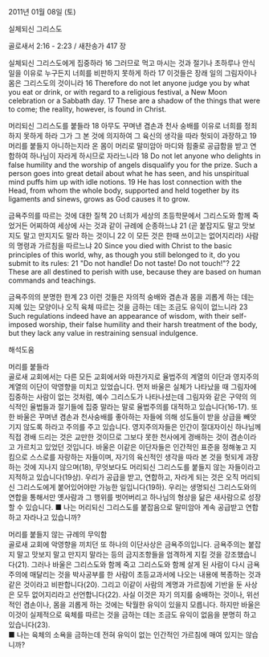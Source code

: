 2011년 01월 08일 (토)

실체되신 그리스도



골로새서 2:16 - 2:23 / 새찬송가 417 장


실체되신 그리스도에게 집중하라
16 그러므로 먹고 마시는 것과 절기나 초하루나 안식일을 이유로 누구든지 너희를 비판하지 못하게 하라 17 이것들은 장래 일의 그림자이나 몸은 그리스도의 것이니라
16 Therefore do not let anyone judge you by what you eat or drink, or with regard to a religious festival, a New Moon celebration or a Sabbath day. 17 These are a shadow of the things that were to come; the reality, however, is found in Christ.

머리되신 그리스도를 붙들라 
18 아무도 꾸며낸 겸손과 천사 숭배를 이유로 너희를 정죄하지 못하게 하라 그가 그 본 것에 의지하여 그 육신의 생각을 따라 헛되이 과장하고 19 머리를 붙들지 아니하는지라 온 몸이 머리로 말미암아 마디와 힘줄로 공급함을 받고 연합하여 하나님이 자라게 하시므로 자라느니라
18 Do not let anyone who delights in false humility and the worship of angels disqualify you for the prize. Such a person goes into great detail about what he has seen, and his unspiritual mind puffs him up with idle notions. 19 He has lost connection with the Head, from whom the whole body, supported and held together by its ligaments and sinews, grows as God causes it to grow.

금욕주의를 따르는 것에 대한 질책
20 너희가 세상의 초등학문에서 그리스도와 함께 죽었거든 어찌하여 세상에 사는 것과 같이 규례에 순종하느냐 21 (곧 붙잡지도 말고 맛보지도 말고 만지지도 말라 하는 것이니 22 이 모든 것은 한때 쓰이고는 없어지리라) 사람의 명령과 가르침을 따르느냐 
20 Since you died with Christ to the basic principles of this world, why, as though you still belonged to it, do you submit to its rules: 21 "Do not handle! Do not taste! Do not touch!"? 22 These are all destined to perish with use, because they are based on human commands and teachings.

금욕주의의 분명한 한계 
23 이런 것들은 자의적 숭배와 겸손과 몸을 괴롭게 하는 데는 지혜 있는 모양이나 오직 육체 따르는 것을 금하는 데는 조금도 유익이 없느니라
23 Such regulations indeed have an appearance of wisdom, with their self-imposed worship, their false humility and their harsh treatment of the body, but they lack any value in restraining sensual indulgence.

해석도움





머리를 붙들라  
골로새 교회에서는 다른 모든 교회에서와 마찬가지로 율법주의 계열의 이단과 영지주의 계열의 이단이 악영향을 미치고 있었습니다. 먼저 바울은 실체가 나타났을 때 그림자에 집중하는 사람이 없는 것처럼, 예수 그리스도가 나타나셨는데 그림자와 같은 구약의 의식적인 율법들과 절기들에 집중 말라는 말로 율법주의를 대적하고 있습니다(16-17). 또한 바울은 꾸며낸 겸손과 천사숭배를 좋아하는 자들에 의해 성도들이 받을 상급을 빼앗기지 않도록 하라고 주의를 주고 있습니다. 영지주의자들은 인간이 절대자이신 하나님께 직접 경배 드리는 것은 교만한 것이므로 그보다 못한 천사에게 경배하는 것이 겸손이라고 가르치고 있었던 것입니다. 바울은 이같은 이단자들은 인간적인 표준을 정해놓고 지킴으로 스스로를 자랑하는 자들이며, 자기의 육신적인 생각을 따라 본 것을 헛되게 과장하는 것에 지나지 않으며(18), 무엇보다도 머리되신 그리스도를 붙들지 않는 자들이라고 지적하고 있습니다(19상). 우리가 공급을 받고, 연합하고, 자라게 되는 것은 오직 머리되신 그리스도에게 붙어있어야만 가능한 일입니다(19하). 우리는 생명되신 그리스도와의 연합을 통해서만 옛사람과 그 행위를 벗어버리고 하나님의 형상을 닮은 새사람으로 성장할 수 있습니다. 
■ 나는 머리되신 그리스도를 붙잡음으로 말미암아 계속 공급받고 연합하고 자라나고 있습니까? 

머리를 붙들지 않는 규례의 무익함  
골로새 교회에 악영향을 끼치던 또 하나의 이단사상은 금욕주의입니다. 금욕주의는 붙잡지 말고 맛보지 말고 만지지 말라는 등의 금지조항들을 엄격하게 지킬 것을 강조했습니다(21). 그러나 바울은 그리스도와 함께 죽고 그리스도와 함께 살게 된 사람이 다시 금욕주의에 매달리는 것을 박사공부를 한 사람이 초등교과서에 나오는 내용에 복종하는 것과 같은 것이라고 비판합니다(20). 그리고 이같이 사람의 계명과 가르침에 기반을 둔 사상은 모두 없어지리라고 선언합니다(22). 사실 이것은 자기 의지를 숭배하는 것이나, 위선적인 겸손이나, 몸을 괴롭게 하는 것에는 탁월한 유익이 있을지 모릅니다. 하지만 바울은 이것이 실제적으로 육체를 따르는 것을 금하는 데는 조금도 유익이 없음을 분명히 하고 있습니다(23).   
■ 나는 육체의 소욕을 금하는데 전혀 유익이 없는 인간적인 가르침에 매여 있지는 않습니까?